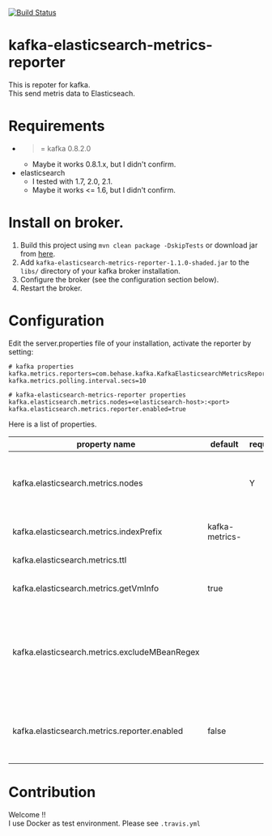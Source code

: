 [![Build Status](https://travis-ci.org/be-hase/kafka-elasticsearch-metrics-reporter.svg?branch=master)](https://travis-ci.org/be-hase/kafka-elasticsearch-metrics-reporter)


# kafka-elasticsearch-metrics-reporter
This is repoter for kafka.  
This send metris data to Elasticseach.

# Requirements
* >= kafka 0.8.2.0
  * Maybe it works 0.8.1.x, but I didn't confirm.
* elasticsearch 
  * I tested with 1.7, 2.0, 2.1.
  * Maybe it works <= 1.6, but I didn't confirm.

# Install on broker.
1. Build this project using `mvn clean package -DskipTests` or download jar from [here](https://github.com/be-hase/kafka-elasticsearch-metrics-reporter/releases/download/v1.1.0/kafka-elasticsearch-metrics-reporter-1.1.0-shaded.jar).
2. Add `kafka-elasticsearch-metrics-reporter-1.1.0-shaded.jar` to the `libs/` directory of your kafka broker installation.
3. Configure the broker (see the configuration section below).
4. Restart the broker.

# Configuration

Edit the server.properties file of your installation, activate the reporter by setting:

```
# kafka properties
kafka.metrics.reporters=com.behase.kafka.KafkaElasticsearchMetricsReporter
kafka.metrics.polling.interval.secs=10

# kafka-elasticsearch-metrics-reporter properties
kafka.elasticsearch.metrics.nodes=<elasticsearch-host>:<port>
kafka.elasticsearch.metrics.reporter.enabled=true
```

Here is a list of properties.

| property name | default | required | description |
| --- | --- | --- | --- |
| kafka.elasticsearch.metrics.nodes |  | Y | Host and IP of your elasticsearch nodes. (Comma separated) |
| kafka.elasticsearch.metrics.indexPrefix | kafka-metrics- |  | Prefix of elasticsearch index. |
| kafka.elasticsearch.metrics.ttl |  |  | TTL (time to live) |
| kafka.elasticsearch.metrics.getVmInfo | true |  | If this is true, you can get JVM metrics. |
| kafka.elasticsearch.metrics.excludeMBeanRegex |  |  | This can be use to exclude some metrics from elasticseach.<br>Because kafka has a lot of metrics, it is useful. |
| kafka.elasticsearch.metrics.reporter.enabled | false |  | If you want to use kafka-elasticsearch-metrics-reporter,  set true.|

# Contribution

Welcome !!  
I use Docker as test environment. 
Please see `.travis.yml`
